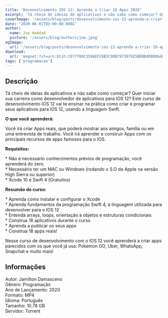 ```yaml
---
title: 'Desenvolvimento IOS 12: Aprenda a Criar 18 Apps 2020'
excerpt: 'Tá cheio de ideias de aplicativos e não sabe como começar? Quer iniciar sua carreira como desenvolvedor de aplicativos para IOS 12? Este curso de desenvolvimento IOS 12 vai te ensinar na prática como criar e programar seus aplicativos para IOS 12, usando a linguagem Swift.   O'
coverImage: '/assets/blog/posts/desenvolvimento-ios-12-aprenda-a-criar-18-apps-2020.jpg'
date: '2020-06-01T03:00:00.000Z'
author:
  name: Joe Haddad
  picture: '/assets/blog/authors/joe.jpeg'
ogImage:
  url: '/assets/blog/posts/desenvolvimento-ios-12-aprenda-a-criar-18-apps-2020.jpg'
download:
  url: 'magnet:?xt=urn:btih:CE77789C3596EFC8B3C9DB797397925BDBB4D8B9&dn=Desenvolvimento%20IOS%2012%20-%20Aprenda%20a%20criar%2018%20Apps&tr=udp%3a%2f%2ftracker.openbittorrent.com%3a1337%2fannounce&tr=udp%3a%2f%2ftracker.opentrackr.org%3a1337%2fannounce'
tags: ['programacao']
---
```

<h2>Descrição</h2>
<p></p><p>Tá cheio de ideias de aplicativos e não sabe como começar? Quer iniciar sua carreira como desenvolvedor de aplicativos para IOS 12? Este curso de desenvolvimento IOS 12 vai te ensinar na prática como criar e programar seus aplicativos para IOS 12, usando a linguagem Swift.</p><p><strong>O que você aprenderá:</strong></p><p>Você irá criar Apps reais, que poderá mostrar aos amigos, família ou em uma entrevista de trabalho. Você irá aprender a construir Apps com os principais recursos de apps famosos para o IOS.</p><p><strong>Requisitos:</strong></p><p>* Não é necessário conhecimentos prévios de programação, você aprenderá do zero.<br/>* Necessário ter um MAC ou Windows (rodando o S.O da Apple na versão High Sierra ou superior)<br/>* Xcode 10 e Swift 4 (Gratuitos)</p><p><strong>Resumão do curso:</strong></p><p>* Aprenda como instalar e configurar o Xcode<br/>* Aprenda fundamentos da programação Swift 4, a linguagem utilizada para desenvolver para o IOS 12<br/>* Entenda arrays, loops, orientação a objetos e estruturas condicionais<br/>* Construa 18 aplicativos durante o curso<br/>* Aprenda a publicar os seus apps<br/>* Construa 18 apps reais!</p><p>Nesse curso de desenvolvimento com o IOS 12 você aprenderá a criar apps parecidos com os que você já usa: Pokemon GO, Uber, WhatsApp, Snapchat e muito mais!</p><h2>Informações</h2><p>Autor: Jamilton Damasceno<br/>Gênero: Programação<br/>Ano de Lançamento: 2020<br/>Formato: MP4<br/>Idioma: Português<br/>Tamanho: 10.78 GB<br/>Servidor: Torrent</p>